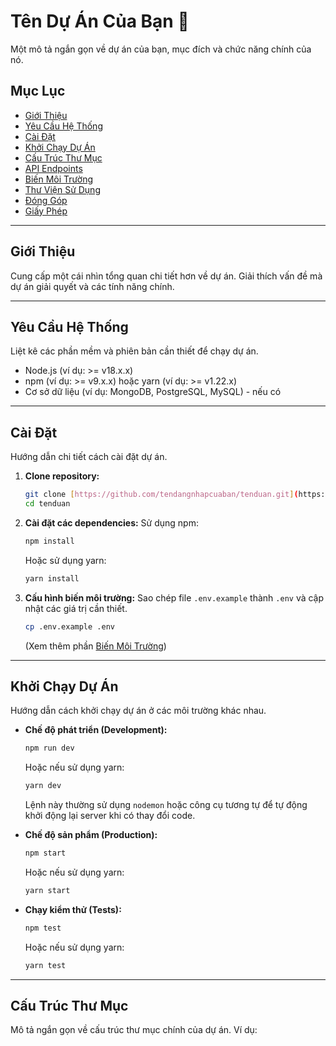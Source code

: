 # Tên Dự Án Của Bạn 🚀

Một mô tả ngắn gọn về dự án của bạn, mục đích và chức năng chính của nó.

## Mục Lục

- [Giới Thiệu](#giới-thiệu)
- [Yêu Cầu Hệ Thống](#yêu-cầu-hệ-thống)
- [Cài Đặt](#cài-đặt)
- [Khởi Chạy Dự Án](#khởi-chạy-dự-án)
- [Cấu Trúc Thư Mục](#cấu-trúc-thư-mục)
- [API Endpoints](#api-endpoints)
- [Biến Môi Trường](#biến-môi-trường)
- [Thư Viện Sử Dụng](#thư-viện-sử-dụng)
- [Đóng Góp](#đóng-góp)
- [Giấy Phép](#giấy-phép)

---

## Giới Thiệu

Cung cấp một cái nhìn tổng quan chi tiết hơn về dự án. Giải thích vấn đề mà dự án giải quyết và các tính năng chính.

---

## Yêu Cầu Hệ Thống

Liệt kê các phần mềm và phiên bản cần thiết để chạy dự án.

- Node.js (ví dụ: >= v18.x.x)
- npm (ví dụ: >= v9.x.x) hoặc yarn (ví dụ: >= v1.22.x)
- Cơ sở dữ liệu (ví dụ: MongoDB, PostgreSQL, MySQL) - nếu có

---

## Cài Đặt

Hướng dẫn chi tiết cách cài đặt dự án.

1.  **Clone repository:**
    ```bash
    git clone [https://github.com/tendangnhapcuaban/tenduan.git](https://github.com/tendangnhapcuaban/tenduan.git)
    cd tenduan
    ```

2.  **Cài đặt các dependencies:**
    Sử dụng npm:
    ```bash
    npm install
    ```
    Hoặc sử dụng yarn:
    ```bash
    yarn install
    ```

3.  **Cấu hình biến môi trường:**
    Sao chép file `.env.example` thành `.env` và cập nhật các giá trị cần thiết.
    ```bash
    cp .env.example .env
    ```
    (Xem thêm phần [Biến Môi Trường](#biến-môi-trường))

---

## Khởi Chạy Dự Án

Hướng dẫn cách khởi chạy dự án ở các môi trường khác nhau.

-   **Chế độ phát triển (Development):**
    ```bash
    npm run dev
    ```
    Hoặc nếu sử dụng yarn:
    ```bash
    yarn dev
    ```
    Lệnh này thường sử dụng `nodemon` hoặc công cụ tương tự để tự động khởi động lại server khi có thay đổi code.

-   **Chế độ sản phẩm (Production):**
    ```bash
    npm start
    ```
    Hoặc nếu sử dụng yarn:
    ```bash
    yarn start
    ```

-   **Chạy kiểm thử (Tests):**
    ```bash
    npm test
    ```
    Hoặc nếu sử dụng yarn:
    ```bash
    yarn test
    ```

---

## Cấu Trúc Thư Mục

Mô tả ngắn gọn về cấu trúc thư mục chính của dự án. Ví dụ:
